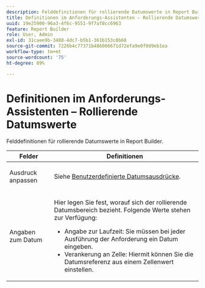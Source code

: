 ```yaml
---
description: Felddefinitionen für rollierende Datumswerte in Report Builder
title: Definitionen im Anforderungs-Assistenten – Rollierende Datumswerte
uuid: 19e25900-96a3-4f6c-9551-9f7af8cc6963
feature: Report Builder
role: User, Admin
exl-id: 31caee9b-3488-4dc7-b5b1-361b153c8b68
source-git-commit: 7226b4c77371b486006671d72efa9e0f0d9eb1ea
workflow-type: tm+mt
source-wordcount: '75'
ht-degree: 89%

---
```


# Definitionen im Anforderungs-Assistenten – Rollierende Datumswerte

Felddefinitionen für rollierende Datumswerte in Report Builder.

<table id="table_620F3BD3FD1B4C85A0319107EC03D54F"> 
 <thead> 
  <tr> 
   <th colname="col1" class="entry"> Felder </th> 
   <th colname="col2" class="entry"> Definitionen </th> 
  </tr> 
 </thead>
 <tbody> 
  <tr> 
   <td colname="col1"> <p>Ausdruck anpassen </p> </td> 
   <td colname="col2"> <p>Siehe <a href="/help/analyze/report-builder/data-requests/configuring-report-dates/c-customized-date-expressions/t-customized-date-expressions.md"   > Benutzerdefinierte Datumsausdrücke</a>. </p> </td> 
  </tr> 
  <tr> 
   <td colname="col1"> <p> Angaben zum Datum </p> </td> 
   <td colname="col2"> <p>Hier legen Sie fest, worauf sich der rollierende Datumsbereich bezieht. Folgende Werte stehen zur Verfügung: </p> 
    <ul id="ul_6B73B707B7CB4C7D88299A8337260800"> 
     <li id="li_48FD414FCF884F3AADB7CFBC90C7EF51"> Angabe zur Laufzeit: Sie müssen bei jeder Ausführung der Anforderung ein Datum eingeben. </li> 
     <li id="li_B1AE95854C1B4228A39164373A1C5303"> Verankerung an Zelle: Hiermit können Sie die Datumsreferenz aus einem Zellenwert einstellen. </li> 
    </ul> </td> 
  </tr> 
 </tbody> 
</table>
